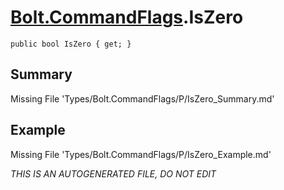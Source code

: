 # [Bolt.CommandFlags](Types/Bolt.CommandFlags.md).IsZero
`public bool IsZero { get; }`
## Summary
Missing File 'Types/Bolt.CommandFlags/P/IsZero_Summary.md'
## Example
Missing File 'Types/Bolt.CommandFlags/P/IsZero_Example.md'

*THIS IS AN AUTOGENERATED FILE, DO NOT EDIT*
